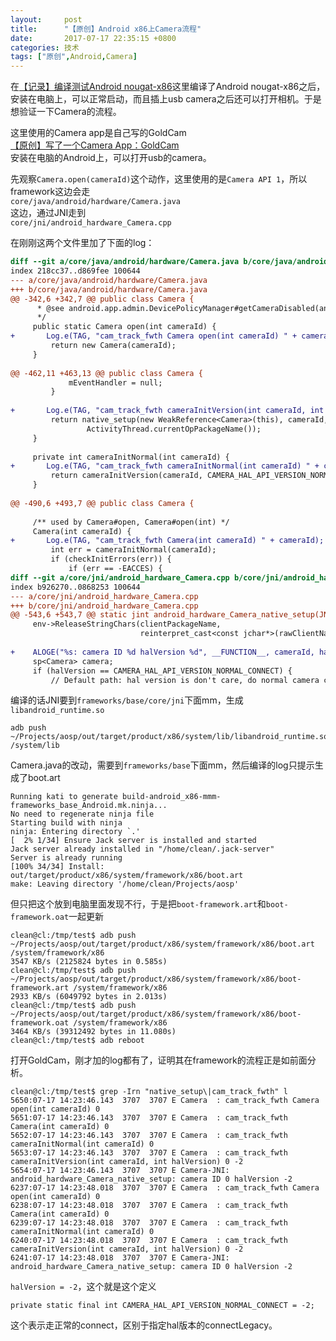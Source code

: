 ```yaml
---
layout:     post
title:      "【原创】Android x86上Camera流程"
date:       2017-07-17 22:35:15 +0800
categories: 技术
tags: ["原创",Android,Camera]
---
```

在<a href="{{ site.baseurl }}{% post_url 2017-06-05-Android_N_build_java_out_of_memory %}">【记录】编译测试Android nougat-x86</a>这里编译了Android nougat-x86之后，安装在电脑上，可以正常启动，而且插上usb camera之后还可以打开相机。于是想验证一下Camera的流程。

这里使用的Camera app是自己写的GoldCam<br>
<a href="{{ site.baseurl }}{% post_url 2017-06-27-GoldCam %}">【原创】写了一个Camera App：GoldCam</a><br>
安装在电脑的Android上，可以打开usb的camera。

先观察`Camera.open(cameraId)`这个动作，这里使用的是`Camera API 1`，所以framework这边会走<br>
`core/java/android/hardware/Camera.java`<br>
这边，通过JNI走到<br>
`core/jni/android_hardware_Camera.cpp`<br>

在刚刚这两个文件里加了下面的log：
```diff
diff --git a/core/java/android/hardware/Camera.java b/core/java/android/hardware/Camera.java
index 218cc37..d869fee 100644
--- a/core/java/android/hardware/Camera.java
+++ b/core/java/android/hardware/Camera.java
@@ -342,6 +342,7 @@ public class Camera {
      * @see android.app.admin.DevicePolicyManager#getCameraDisabled(android.content.ComponentName)
      */
     public static Camera open(int cameraId) {
+       Log.e(TAG, "cam_track_fwth Camera open(int cameraId) " + cameraId);
         return new Camera(cameraId);
     }
 
@@ -462,11 +463,13 @@ public class Camera {
             mEventHandler = null;
         }
 
+       Log.e(TAG, "cam_track_fwth cameraInitVersion(int cameraId, int halVersion) " + cameraId + " " + halVersion);
         return native_setup(new WeakReference<Camera>(this), cameraId, halVersion,
                 ActivityThread.currentOpPackageName());
     }
 
     private int cameraInitNormal(int cameraId) {
+       Log.e(TAG, "cam_track_fwth cameraInitNormal(int cameraId) " + cameraId);
         return cameraInitVersion(cameraId, CAMERA_HAL_API_VERSION_NORMAL_CONNECT);
     }
 
@@ -490,6 +493,7 @@ public class Camera {
 
     /** used by Camera#open, Camera#open(int) */
     Camera(int cameraId) {
+       Log.e(TAG, "cam_track_fwth Camera(int cameraId) " + cameraId);
         int err = cameraInitNormal(cameraId);
         if (checkInitErrors(err)) {
             if (err == -EACCES) {
diff --git a/core/jni/android_hardware_Camera.cpp b/core/jni/android_hardware_Camera.cpp
index b926270..0868253 100644
--- a/core/jni/android_hardware_Camera.cpp
+++ b/core/jni/android_hardware_Camera.cpp
@@ -543,6 +543,7 @@ static jint android_hardware_Camera_native_setup(JNIEnv *env, jobject thiz,
     env->ReleaseStringChars(clientPackageName,
                             reinterpret_cast<const jchar*>(rawClientName));
 
+    ALOGE("%s: camera ID %d halVersion %d", __FUNCTION__, cameraId, halVersion);
     sp<Camera> camera;
     if (halVersion == CAMERA_HAL_API_VERSION_NORMAL_CONNECT) {
         // Default path: hal version is don't care, do normal camera connect.
```

编译的话JNI要到`frameworks/base/core/jni`下面mm，生成`libandroid_runtime.so`
```
adb push ~/Projects/aosp/out/target/product/x86/system/lib/libandroid_runtime.so /system/lib
```

Camera.java的改动，需要到`frameworks/base`下面mm，然后编译的log只提示生成了boot.art
```
Running kati to generate build-android_x86-mmm-frameworks_base_Android.mk.ninja...
No need to regenerate ninja file
Starting build with ninja
ninja: Entering directory `.'
[  2% 1/34] Ensure Jack server is installed and started
Jack server already installed in "/home/clean/.jack-server"
Server is already running
[100% 34/34] Install: out/target/product/x86/system/framework/x86/boot.art
make: Leaving directory '/home/clean/Projects/aosp'
```
但只把这个放到电脑里面发现不行，于是把`boot-framework.art`和`boot-framework.oat`一起更新
```
clean@cl:/tmp/test$ adb push ~/Projects/aosp/out/target/product/x86/system/framework/x86/boot.art /system/framework/x86
3547 KB/s (2125824 bytes in 0.585s)
clean@cl:/tmp/test$ adb push ~/Projects/aosp/out/target/product/x86/system/framework/x86/boot-framework.art /system/framework/x86
2933 KB/s (6049792 bytes in 2.013s)
clean@cl:/tmp/test$ adb push ~/Projects/aosp/out/target/product/x86/system/framework/x86/boot-framework.oat /system/framework/x86
3464 KB/s (39312492 bytes in 11.080s)
clean@cl:/tmp/test$ adb reboot
```
打开GoldCam，刚才加的log都有了，证明其在framework的流程正是如前面分析。
```
clean@cl:/tmp/test$ grep -Irn "native_setup\|cam_track_fwth" l
5650:07-17 14:23:46.143  3707  3707 E Camera  : cam_track_fwth Camera open(int cameraId) 0
5651:07-17 14:23:46.143  3707  3707 E Camera  : cam_track_fwth Camera(int cameraId) 0
5652:07-17 14:23:46.143  3707  3707 E Camera  : cam_track_fwth cameraInitNormal(int cameraId) 0
5653:07-17 14:23:46.143  3707  3707 E Camera  : cam_track_fwth cameraInitVersion(int cameraId, int halVersion) 0 -2
5654:07-17 14:23:46.143  3707  3707 E Camera-JNI: android_hardware_Camera_native_setup: camera ID 0 halVersion -2
6237:07-17 14:23:48.018  3707  3707 E Camera  : cam_track_fwth Camera open(int cameraId) 0
6238:07-17 14:23:48.018  3707  3707 E Camera  : cam_track_fwth Camera(int cameraId) 0
6239:07-17 14:23:48.018  3707  3707 E Camera  : cam_track_fwth cameraInitNormal(int cameraId) 0
6240:07-17 14:23:48.018  3707  3707 E Camera  : cam_track_fwth cameraInitVersion(int cameraId, int halVersion) 0 -2
6241:07-17 14:23:48.018  3707  3707 E Camera-JNI: android_hardware_Camera_native_setup: camera ID 0 halVersion -2
```
`halVersion = -2`，这个就是这个定义
```
private static final int CAMERA_HAL_API_VERSION_NORMAL_CONNECT = -2;
```
这个表示走正常的connect，区别于指定hal版本的connectLegacy。
